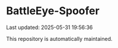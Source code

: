 # BattleEye-Spoofer

Last updated: 2025-05-31 19:56:36

This repository is automatically maintained.
